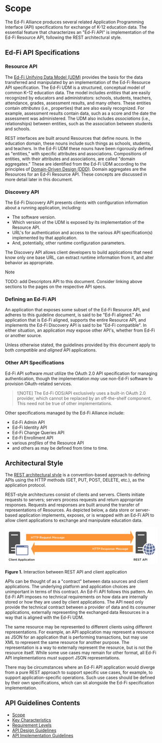 # Scope

The Ed-Fi Alliance produces several related Application Programming Interface
(API) specifications for exchange of K-12 education data. The essential feature
that characterizes an "Ed-Fi API" is implementation of the Ed-Fi Resource API,
following the REST architectural style.

## Ed-Fi API Specifications

### Resource API

The [Ed-Fi Unifying Data Model
(UDM)](https://techdocs.ed-fi.org/display/ETKB/Ed-Fi+Unifying+Data+Model)
provides the basis for the data transferred and manipulated by an implementation
of the Ed-Fi Resource API specification. The Ed-Fi UDM is a structured,
conceptual model of common K–12 education data. The model includes _entities_
that are easily recognized by educators and administrators: schools, students,
teachers, attendance, grades, assessment results, and many others. These
entities contain _attributes_ (i.e., properties) that are also easily
recognized. For example, assessment results contain data, such as a score and
the date the assessment was administered. The UDM also includes _associations_
(i.e., relationships) between entities, such as the association between students
and schools.

REST interfaces are built around Resources that define nouns. In the education
domain, these nouns include such things as schools, students, and teachers. In
the Ed-Fi UDM these nouns have been rigorously defined as "entities," with
specific attributes and associations. Compositions of entities, with their
attributes and associations, are called "domain aggregates." These are
identified from the Ed-Fi UDM according to the principles of [Domain-Driven
Design
(DDD)](http://www.infoq.com/minibooks/domain-driven-design-quickly). Domain
aggregates are the Resources for an Ed-Fi Resource API. These concepts are
discussed in more detail later in this document.

### Discovery API

The Ed-Fi Discovery API presents clients with configuration information about
a running application, including:

* The software version.
* Which version of the UDM is exposed by its implementation of the Resource API.
* URL's for authentication and access to the various API specification(s)
  implemented by that application.
* And, potentially, other runtime configuration parameters.

The Discovery API allows client developers to build applications that need know
only one base URL, can extract runtime information from it, and alter behavior
as appropriate.

> [!NOTE]
> TODO: add Descriptors API to this document. Consider linking above sections
> to the pages on the respective API specs.

### Defining an Ed-Fi API

An application that exposes some subset of the Ed-Fi Resource API, and adheres
to this guideline document, is said to be "Ed-Fi aligned." An application that
is Ed-Fi aligned, supports the entire Resource API, and implements the Ed-Fi
Discovery API is said to be "Ed-Fi compatible".  In either situation, an
application _may_ expose other API's, whether from Ed-Fi or another source.

Unless otherwise stated, the guidelines provided by this document apply to both
_compatible_ and _aligned_ API applications.

### Other API Specifications

Ed-Fi API software _must_ utilize the OAuth 2.0 API specification for managing
authentication, though the implementation _may_ use non-Ed-Fi software to
provision OAuth-related services.

> ![NOTE]
> The Ed-Fi ODS/API exclusively uses a built-in OAuth 2.0 provider, which cannot
> be replaced by an off-the-shelf component. This need not be true of other
> implementations.

Other specifications managed by the Ed-Fi Alliance include:

* Ed-Fi Admin API
* Ed-Fi Identity API
* Ed-Fi Change Queries API
* Ed-Fi Enrollment API
* various _profiles_ of the Resource API
* and others as may be defined from time to time.

## Architectural Style

The [REST architectural
style](https://www.ics.uci.edu/~fielding/pubs/dissertation/top.htm) is a
convention-based approach to defining APIs using the HTTP methods (GET, PUT,
POST, DELETE, etc.), as the application protocol.

REST-style architectures consist of clients and servers. Clients initiate
requests to servers; servers process requests and return appropriate responses.
Requests and responses are built around the transfer of representations of
Resources. As depicted below, a data store or server-based application
implements, exposes, or is wrapped with an Ed-Fi API to allow client
applications to exchange and manipulate education data.

![Image showing HTTP request and response between client and REST API service](Client-Server-Figure.png)

**Figure 1.** Interaction between REST API and client application

APIs can be thought of as a "contract" between data sources and client
applications. The underlying platform and application choices are unimportant in
terms of this contract. An Ed-Fi API follows this pattern. An Ed-Fi API imposes
no technical requirements on how data are internally stored or how they are used
by client applications. The API need only provide the technical contract between
a provider of data and its consumer applications, externally representing the
exchanged data Resources in a way that is aligned with the Ed-Fi UDM.

The same resource may be represented to different clients using different
representations. For example, an API application may represent a resource as
JSON for an application that is performing transactions, but may use XML to
represent the same resource for another purpose. The representation is a way to
externally represent the resource, but is not the resource itself. While some
use cases may remain for other format, all Ed-Fi API implementations _must_
support JSON representations.

There may be circumstances where an Ed-Fi API application would diverge from a
pure REST approach to support specific use cases, for example, to support
application-specific operations. Such use cases should be defined by their own
specifications, which can sit alongside the Ed-Fi specification implementation.

## API Guidelines Contents

* [Scope](SCOPE.md)
* [Key Characteristics](KEY-CHARACTERISTICS.md)
* [Requirement Levels](REQUIREMENT-LEVELS.md)
* [API Design Guidelines](API-DESIGN-GUIDELINES/README.md)
* [API Implementation Guidelines](API-IMPLEMENTATION-GUIDELINES/README.md)
